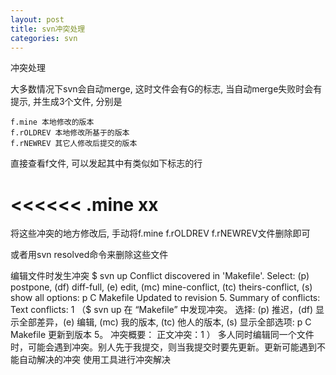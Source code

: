 ```yaml
---
layout: post
title: svn冲突处理
categories: svn
---
```


冲突处理

大多数情况下svn会自动merge, 这时文件会有G的标志, 当自动merge失败时会有提示, 并生成3个文件, 分别是

    f.mine 本地修改的版本
    f.rOLDREV 本地修改所基于的版本
    f.rNEWREV 其它人修改后提交的版本

直接查看f文件, 可以发起其中有类似如下标志的行

<<<<<< .mine
xx
=======

将这些冲突的地方修改后, 手动将f.mine f.rOLDREV f.rNEWREV文件删除即可

或者用svn resolved命令来删除这些文件 



编辑文件时发生冲突
$ svn up Conflict discovered in 'Makefile'. Select: (p) postpone, (df) diff-full, (e) edit, (mc) mine-conflict, (tc) theirs-conflict, (s) show all options: p C Makefile Updated to revision 5. Summary of conflicts: Text conflicts: 1
（$ svn up 在 “Makefile” 中发现冲突。 选择: (p) 推迟，(df) 显示全部差异，(e) 编辑, (mc) 我的版本, (tc) 他人的版本, (s) 显示全部选项: p C Makefile 更新到版本 5。 冲突概要： 正文冲突：1 ）
多人同时编辑同一个文件时，可能会遇到冲突。别人先于我提交，则当我提交时要先更新。更新可能遇到不能自动解决的冲突
使用工具进行冲突解决 